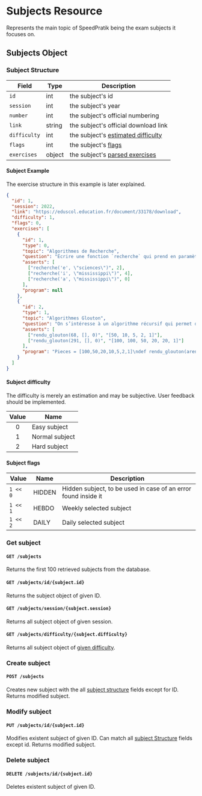 # Subjects Resource

Represents the main topic of SpeedPratik being the exam subjects it focuses on.

## Subjects Object

### Subject Structure

| Field        | Type   | Description                                                               |
|--------------|--------|---------------------------------------------------------------------------|
| `id`         | int    | the subject's id                                                          |
| `session`    | int    | the subject's year                                                        |
| `number`     | int    | the subject's official numbering                                          |
| `link`       | string | the subject's official download link                                      |
| `difficulty` | int    | the subject's [estimated difficulty](/api/subjects?id=subject-difficulty) |
| `flags`      | int    | the subject's [flags](/api/subjects?id=subject-flags)                     |
| `exercises`  | object | the subject's [parsed exercises](/api/subjects?id=exercise-object)        |

#### Subject Example

The exercise structure in this example is later explained.

```json
{
  "id": 1,
  "session": 2022,
  "link": "https://eduscol.education.fr/document/33178/download",
  "difficulty": 1,
  "flags": 0,
  "exercises": [
    {
      "id": 1,
      "type": 0,
      "topic": "Algorithmes de Recherche",
      "question": "Écrire une fonction `recherche` qui prend en paramètres `caractere`, un caractère, et `mot`, une chaîne de caractères, et qui renvoie le nombre d’occurrences de `caractere` dans `mot`, c’est-à-dire le nombre de fois où `caractere` apparaît dans `mot`.",
      "asserts": [
        ["recherche('e', \"sciences\")", 2],
        ["recherche('i', \"mississippi\")", 4],
        ["recherche('a', \"mississippi\")", 0]
      ],
      "program": null
    },
    {
      "id": 2,
      "type": 1,
      "topic": "Algorithmes Glouton",
      "question": "On s’intéresse à un algorithme récursif qui permet de rendre la monnaie à partir d’une liste donnée de valeurs de pièces et de billets - le système monétaire est donné sous forme d’une liste `pieces=[100, 50, 20, 10, 5, 2, 1]` - (on supposera qu’il n’y a pas de limitation quant à leur nombre), on cherche à donner la liste de pièces à rendre pour une somme donnée en argument.\nCompléter le code Python ci-dessous de la fonction rendu_glouton qui implémente cet algorithme et renvoie la liste des pièces à rendre",
      "asserts": [
        ["rendu_glouton(68, [], 0)", "[50, 10, 5, 2, 1]"],
        ["rendu_glouton(291, [], 0)", "[100, 100, 50, 20, 20, 1]"]
      ],
      "program": "Pieces = [100,50,20,10,5,2,1]\ndef rendu_glouton(arendre, solution=[], i=0):\tif arendre == 0:\n\t\treturn ...\n\tp = Pieces[i],\n\tif p <= ... :\n\t\tsolution.append(...)\n\t\treturn rendu_glouton(arendre - p, solution, i)\n\telse :\n\t\treturn rendu_glouton(arendre, solution, ...)"
    }
  ]
}
```

#### Subject difficulty

The difficulty is merely an estimation and may be subjective. User feedback should be implemented.

| Value | Name           |
|:-----:|----------------|
|   0   | Easy subject   |
|   1   | Normal subject |
|   2   | Hard subject   |

#### Subject flags

| Value    | Name   | Description                                                    |
|----------|--------|----------------------------------------------------------------|
| `1 << 0` | HIDDEN | Hidden subject, to be used in case of an error found inside it |
| `1 << 1` | HEBDO  | Weekly selected subject                                        |
| `1 << 2` | DAILY  | Daily selected subject                                         |

### Get subject
#### `GET /subjects`

Returns the first 100 retrieved subjects from the database.

#### `GET /subjects/id/{subject.id}`

Returns the subject object of given ID.

#### `GET /subjects/session/{subject.session}`

Returns all subject object of given session.

#### `GET /subjects/difficulty/{subject.difficulty}`

Returns all subject object of [given difficulty](/subjects?id=subject-difficulty).

### Create subject
#### `POST /subjects`

Creates new subject with the all [subject structure](/subjects?id=subject-structure) fields except for ID. Returns modified subject.

### Modify subject
#### `PUT /subjects/id/{subject.id}`

Modifies existent subject of given ID. Can match all [subject Structure](/subjects?id=subject-structure) fields except id. Returns modified subject.

### Delete subject
#### `DELETE /subjects/id/{subject.id}`

Deletes existent subject of given ID.
